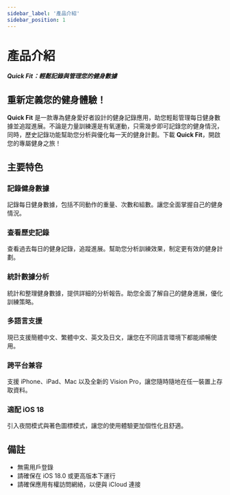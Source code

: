 ```yaml
---
sidebar_label: '產品介紹'
sidebar_position: 1
---
```


# 產品介紹

***Quick Fit：輕鬆記錄與管理您的健身數據***

## 重新定義您的健身體驗！

**Quick Fit** 是一款專為健身愛好者設計的健身記錄應用，助您輕鬆管理每日健身數據並追蹤進展。不論是力量訓練還是有氧運動，只需幾步即可記錄您的健身情況，同時，歷史記錄功能幫助您分析與優化每一天的健身計劃。下載 **Quick Fit**，開啟您的專屬健身之旅！

## 主要特色

### 記錄健身數據

記錄每日健身數據，包括不同動作的重量、次數和組數。讓您全面掌握自己的健身情況。

### 查看歷史記錄

查看過去每日的健身記錄，追蹤進展。幫助您分析訓練效果，制定更有效的健身計劃。

### 統計數據分析

統計和整理健身數據，提供詳細的分析報告。助您全面了解自己的健身進展，優化訓練策略。

### 多語言支援

現已支援簡體中文、繁體中文、英文及日文，讓您在不同語言環境下都能順暢使用。

### 跨平台兼容

支援 iPhone、iPad、Mac 以及全新的 Vision Pro，讓您隨時隨地在任一裝置上存取資料。

### 適配 iOS 18

引入夜間模式與著色圖標模式，讓您的使用體驗更加個性化且舒適。

## 備註

- 無需用戶登錄
- 請確保在 iOS 18.0 或更高版本下運行
- 請確保應用有權訪問網絡，以便與 iCloud 連接
